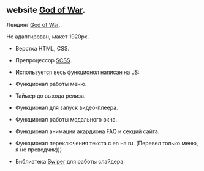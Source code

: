 ## website [God of War](https://website-god-of-war-chi.vercel.app/).

Лендинг [God of War](https://website-god-of-war-chi.vercel.app/).

Не адаптирован, макет 1920рх.

- Верстка HTML, CSS.
- Препроцессор [SCSS](https://sass-scss.ru/).

- Используется весь функционол написан на JS:
 - Функционал работы меню.
 - Таймер до выхода релиза.
 - Функционал для запуск видео-плеера.
 - Функционал работы модального окна.
 - Функционал анимации акардиона FAQ и секций сайта.
 - Функционал переключения текста c en на ru. (Перевел только меню, я не преводчик)))
- Библиатека [Swiper](https://swiperjs.com/) для работы слайдера.
